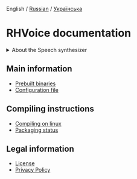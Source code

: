 English / [Russian](/doc/ru/index.md) / [Українська](/doc/ua/index.md)

# RHVoice documentation

<details>
<summary>
About the Speech synthesizer
</summary>

## Features

### Speech synthesis method

RHVoice uses statistical parametric synthesis. It relies on existing open source
speech technologies (mainly [HTS](http://hts.sp.nitech.ac.jp) and related
software). 

Voices are built from recordings of natural speech. They have small footprints,
because only statistical models are stored on users' computers. And though the
voices lack the naturalness of the synthesizers which generate speech by
combining segments of the recordings themselves, they are still very
intelligible and resemble the speakers who recorded the source material.

### Supported languages

Initially, RHVoice could speak only Russian. Now it also supports American
English, Brazilian Portuguese, Esperanto, Georgian, Ukrainian, Kyrgyz and Tatar.
In theory, it is possible to implement support for other languages, if all the
necessary resources can be found or created.

### Synthesis example

If you want to listen to an example of speech synthesis, You can use the TTS
service on [this page.](https://data2data.ru/tts/)

### Supported platforms

RHVoice supports Windows, GNU/Linux and Android. It is compatible with standard
text-to-speech interfaces on these platforms: SAPI5 on Windows,
[Speech Dispatcher](http://devel.freebsoft.org/speechd) on GNU/Linux and
Android's text-to-speech APIs. It can also be used by the
[NVDA screen reader](http://www.nvaccess.org) directly (the driver is provided
by RHVoice itself).
</details>

## Main information

* [Prebuilt binaries](doc/en/Binaries.md)
* [Configuration file](doc/en/Configuration-file.md)

## Compiling instructions

* [Compiling on linux](doc/en/Compiling-on-Linux.md)
* [Packaging status](doc/en/Packaging-status.md)

## Legal information

* [License](doc/en/License.md)
* [Privacy Policy](doc/en/Privacy.md)

